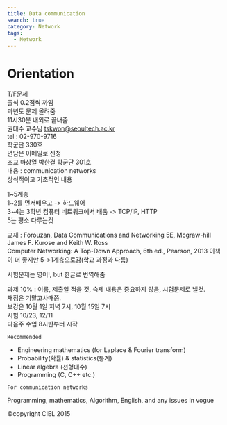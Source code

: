 ```yaml
---
title: Data communication
search: true
category: Network
tags: 
  - Network
---
```


# Orientation

T/F문제  
출석 0.2점씩 까임  
과년도 문제 올려줌  
11시30분 내외로 끝내줌  
권태수 교수님
tskwon@seoultech.ac.kr  
tel : 02-970-9716  
학군단 330호  
면담은 이메일로 신청  
조교 마상열 박한결 학군단 301호  
내용 : communication networks  
상식적이고 기초적인 내용

1~5계층  
1~2를 먼저배우고 -> 하드웨어  
3~4는 3학년 컴퓨터 네트워크에서 배움 -> TCP/IP, HTTP  
5는 평소 다루는것

교재 : Forouzan, Data Communications and Networking 5E, Mcgraw-hill
James F. Kurose and Keith W. Ross  
Computer Networking: A Top-Down Approach, 6th
ed., Pearson, 2013 이책이 더 좋지만 5->1계층으로감(학교 과정과 다름)

시험문제는 영어!, but 한글로 번역해줌

과제 10% : 이름, 제출일 적을 것, 숙제 내용은 중요하지 않음, 시험문제로 낼것.  
채점은 기말고사때쯤.  
보강은 10월 1일 저녁 7시, 10월 15일 7시  
시험 10/23, 12/11  
다음주 수업 8시반부터 시작

`Recommended`

- Engineering mathematics (for Laplace & Fourier transform)
- Probability(확률) & statistics(통계)
- Linear algebra (선형대수)
- Programming (C, C++ etc.)

`For communication networks`

Programming, mathematics, Algorithm, English, and any issues in vogue

©copyright CIEL 2015